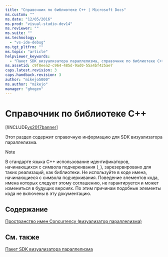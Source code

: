 ```yaml
---
title: "Справочник по библиотеке C++ | Microsoft Docs"
ms.custom: ""
ms.date: "12/05/2016"
ms.prod: "visual-studio-dev14"
ms.reviewer: ""
ms.suite: ""
ms.technology: 
  - "vs-ide-debug"
ms.tgt_pltfrm: ""
ms.topic: "article"
helpviewer_keywords: 
  - "Пакет SDK визуализатора параллелизма, справочник по библиотеке C++"
ms.assetid: c9f8eea2-c964-485d-9ad0-55a4bf425ae7
caps.latest.revision: 3
caps.handback.revision: 3
author: "mikejo5000"
ms.author: "mikejo"
manager: "ghogen"
---
```

# Справочник по библиотеке C++
[!INCLUDE[vs2017banner](../code-quality/includes/vs2017banner.md)]

Этот раздел содержит справочную информацию для SDK визуализатора параллелизма.  
  
> [!NOTE]
>  В стандарте языка C\+\+ использование идентификаторов, начинающихся с символа подчеркивания \(`_`\), зарезервировано для таких реализаций, как библиотеки.  Не используйте в коде имена, начинающиеся с символа подчеркивания.  Поведение элементов кода, имена которых следуют этому соглашению, не гарантируется и может измениться в будущих версиях.  По этим причинам подобные элементы кода не включены в эту документацию.  
  
## Содержание  
 [Пространство имен Concurrency \(визуализатор параллелизма\)](../profiling/concurrency-namespace-concurrency-visualizer.md)  
  
## См. также  
 [Пакет SDK визуализатора параллелизма](../profiling/concurrency-visualizer-sdk.md)
